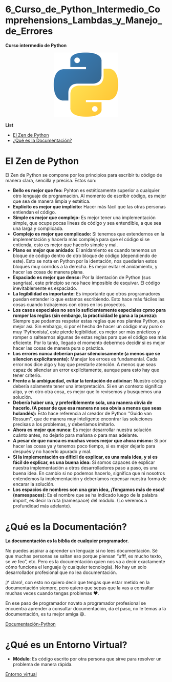 # 6_Curso_de_Python_Intermedio_Comprehensions_Lambdas_y_Manejo_de_Errores

**Curso intermedio de Python**

<p align="center"><img width=40% src="./Pictures/python_logo.png"></p>

**List**

- [El Zen de Python](#el-zen-de-python)
- [¿Qué es la Documentación?](#¿qué-es-la-documentación)

# El Zen de Python 

El Zen de Python se compone por los principios para escribir tu código de manera clara, sencilla y precisa. Estos son:

* **Bello es mejor que feo:**
Pyhton es estéticamente superior a cualquier otro lenguaje de programación. Al momento de escribir código, es mejor que sea de manera limpia y estética.
* **Explícito es mejor que implícito:**
Hacer más fácil que las otras personas entiendan el código.
* **Simple es mejor que complejo:**
Es mejor tener una implementación simple, que ocupe pocas lineas de código y sea entendible, a que sea una larga y complicada.
* **Complejo es mejor que complicado:**
Si tenemos que extendernos en la implementación y hacerla más compleja para que el código si se entienda, esto es mejor que hacerlo simple y mal.
* **Plano es mejor que anidado:**
El anidamiento es cuando tenemos un bloque de código dentro de otro bloque de código (dependiendo de este). Esto se nota en Python por la identación, nos quedarían estos bloques muy corridos a la derecha.
Es mejor evitar el anidamiento, y hacer las cosas de manera plana.
* **Espaciado es mejor que denso:**
Por la identación de Python (sus sangrías), este principio se nos hace imposible de esquivar. El código inevitablemente es espaciado.
* **La legibilidad es importante:**
Es importante que otros programadores puedan entender lo que estamos escribiendo. Esto hace más fáciles las cosas cuando trabajemos con otros en los proyectos.
* **Los casos especiales no son lo suficientemente especiales cpmo para romper las reglas (sin embargo, la practicidad le gana a la pureza):**
Siempre que podamos respetar estas reglas que nos plantea Python, es mejor así. Sin embargo, si por el hecho de hacer un código muy puro o muy ‘Pythonista’, este pierde legibilidad, es mejor ser más prácticos y romper o saltearnos algunas de estas reglas para que el código sea más eficiente. Por lo tanto, llegado el momento debermos decidir si es mejor hacer las cosas de manera pura o práctica.
* **Los errores nunca deberían pasar silenciosamente (a menos que se silencien explícitamente):**
Manejar los erroes es fundamental. Cada error nos dice algo y hay que prestarle atención. A menos que seas capaz de silenciar un error explícitamente, aunque para esto hay que tener criterio.
* **Frente a la ambiguedad, evitar la tentación de adivinar:**
Nuestro código debería solamente tener una interpretación. Si en un contexto significa algo, y en otro otra cosa, es mejor que lo revisemos y busquemos una solución.
* **Debería haber una, y preferiblemente sola, una manera obvia de hacerlo. (A pesar de que esa manera no sea obvia a menos que seas holandés):**
Esto hace referencia al creador de Python ''Guido van Rossum", que de manera muy inteligente encontrar las soluciones precisas a los problemas, y deberíamos imitarlo.
* **Ahora es mejor que nunca:**
Es mejor desarrollar nuestra solución cuánto antes, no dejarlo para mañana o para mas adelante.
* **A pesar de que nunca es muchas veces mejor que ahora mismo:**
Si por hacer las cosas ya y tenemos poco tiempo, si es mejor dejarlo para después y no hacerlo apurado y mal.
* **Si la implementación es díficil de explicar, es una mala idea, y si es fácil de explicar, es una buena idea:**
Si somos capaces de explicar nuestra implementación a otros desarrolladores paso a paso, es una buena idea. En cambio si no podemos hacerlo, significa que ni nosotros entendemos la implementación y deberíamos repensar nuestra forma de encarar la solución.
* **Los espacios de nombres son una gran idea, ¡Tengamos más de esos! (namespaces):**
Es el nombre que se ha indicado luego de la palabra import, es decir la ruta (namespace) del módulo. (Lo veremos a profundidad más adelante).

# ¿Qué es la Documentación? 

**La documentación es la biblia de cualquier programador.**

No puedes aspirar a aprender un lenguaje si no lees documentación. Sé que muchas personas se saltan eso porque piensan “ufff, es mucho texto, se ve feo”, etc. Pero es la documentación quien nos va a decir exactamente cómo funciona el lenguaje (y cualquier tecnología). No hay un solo desarrollador profesional que no lea documentación.

¡Y claro!, con esto no quiero decir que tengas que estar metido en la documentación siempre, pero quiero que sepas que la vas a consultar muchas veces cuando tengas problemas ❤️.

En ese paso de programador novato a programador profesional se encuentra aprender a consultar documentación, da el paso, no le temas a la documentación, es tu mejor amiga 😄.

[Documentación-Python](https://platzi.com/clases/2255-python-intermedio/36457-que-es-la-documentacion/)

# ¿Qué es un Entorno Virtual? 

* **Módulo**: Es código escrito por otra persona que sirve para resolver un problema de manera rápida. 

[Entorno_virtual](Pictures/entorno_virtual.png)






